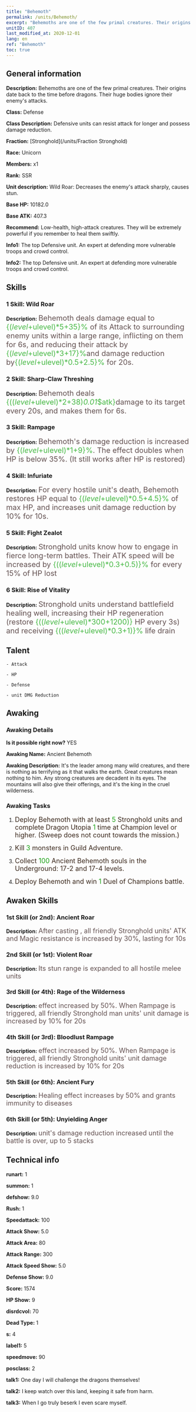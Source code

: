 ```yaml
---
title: "Behemoth"
permalink: /units/Behemoth/
excerpt: "Behemoths are one of the few primal creatures. Their origins date back to the time before dragons. Their huge bodies ignore their enemy's attacks."
unitID: 407
last_modified_at: 2020-12-01
lang: en
ref: "Behemoth"
toc: true
---
```

## General information
 **Description:** Behemoths are one of the few primal creatures. Their origins date back to the time before dragons. Their huge bodies ignore their enemy's attacks.

 **Class:** Defense

 **Class Description:** Defensive units can resist attack for longer and possess damage reduction.

 **Fraction:** [Stronghold](/units/Fraction Stronghold)

 **Race:** Unicorn

 **Members:** x1

 **Rank:** SSR

 **Unit description:** Wild Roar: Decreases the enemy's attack sharply, causes stun.

 **Base HP:** 10182.0

 **Base ATK:** 407.3

 **Recommend:** Low-health, high-attack creatures. They will be extremely powerful if you remember to heal them swiftly.

 **Info1:** The top Defensive unit. An expert at defending more vulnerable troops and crowd control.

 **Info2:** The top Defensive unit. An expert at defending more vulnerable troops and crowd control.

## Skills
### 1 Skill: Wild Roar
 **Description:** <span style="color: #645252;font-size:20px">Behemoth deals damage equal to </span><span style="color: black"><span style="color: #48b946;font-size:20px">{($level+$ulevel)*5+35}%</span><span style="color: black"><span style="color: #645252;font-size:20px"> of its Attack to surrounding enemy units within a large range, inflicting </span><span style="color: black"><span style="color: #48b946;font-size:20px"> <stun> </span><span style="color: black"><span style="color: #645252;font-size:20px"> on them for 6s, and reducing their attack by </span><span style="color: black"><span style="color: #48b946;font-size:20px">{($level+$ulevel)*3+17}%</span><span style="color: black"><span style="color: #645252;font-size:20px">and damage reduction by</span><span style="color: black"><span style="color: #48b946;font-size:20px">{($level+$ulevel)*0.5+2.5}%</span><span style="color: black"><span style="color: #645252;font-size:20px"> for 20s.</span><span style="color: black">

### 2 Skill: Sharp-Claw Threshing
 **Description:** <span style="color: #645252;font-size:20px">Behemoth deals </span><span style="color: black"><span style="color: #48b946;font-size:20px">{(($level+$ulevel)*2+38)*0.01*$atk}</span><span style="color: black"><span style="color: #645252;font-size:20px">damage to its target every 20s, and makes them </span><span style="color: black"><span style="color: #48b946;font-size:20px"><bleed></span><span style="color: black"><span style="color: #645252;font-size:20px"> for 6s.</span><span style="color: black">

### 3 Skill: Rampage
 **Description:** <span style="color: #645252;font-size:20px">Behemoth's damage reduction is increased by </span><span style="color: black"><span style="color: #48b946;font-size:20px">{($level+$ulevel)*1+9}%</span><span style="color: black"><span style="color: #645252;font-size:20px">. The effect doubles when HP is below 35%. (It still works after HP is restored)</span><span style="color: black">

### 4 Skill: Infuriate
 **Description:** <span style="color: #645252;font-size:20px">For every hostile unit's death, Behemoth restores HP equal to </span><span style="color: black"><span style="color: #48b946;font-size:20px">{($level+$ulevel)*0.5+4.5}%</span><span style="color: black"><span style="color: #645252;font-size:20px"> of max HP, and increases unit damage reduction by 10% for 10s.</span><span style="color: black">

### 5 Skill: Fight Zealot
 **Description:** <span style="color: #645252;font-size:20px">Stronghold units know how to engage in fierce long-term battles. Their ATK speed will be increased by </span><span style="color: black"><span style="color: #48b946;font-size:20px">{(($level+$ulevel)*0.3+0.5)}%</span><span style="color: black"><span style="color: #645252;font-size:20px"> for every 15% of HP lost</span><span style="color: black">

### 6 Skill: Rise of Vitality
 **Description:** <span style="color: #645252;font-size:20px">Stronghold units understand battlefield healing well, increasing their HP regeneration (restore </span><span style="color: black"><span style="color: #48b946;font-size:20px">{(($level+$ulevel)*300+1200)}</span><span style="color: black"><span style="color: #645252;font-size:20px"> HP every 3s) and receiving </span><span style="color: black"><span style="color: #48b946;font-size:20px">{(($level+$ulevel)*0.3+1)}%</span><span style="color: black"><span style="color: #645252;font-size:20px"> life drain</span><span style="color: black">

## Talent

    - Attack

    - HP

    - Defense

    - unit DMG Reduction

## Awaking
### Awaking Details
 **Is it possible right now?** YES

 **Awaking Name:** Ancient Behemoth

 **Awaking Description:** It's the leader among many wild creatures, and there is nothing as terrifying as it that walks the earth. Great creatures mean nothing to him. Any strong creatures are decadent in its eyes. The mountains will also give their offerings, and it's the king in the cruel wilderness.

### Awaking Tasks
 1. <span style="color: #3c2a1e;font-size:18px">Deploy Behemoth with at least </span><span style="color: #1ca216;font-size:18px">5</span><span style="color: #3c2a1e;font-size:18px"> Stronghold units and complete Dragon Utopia </span><span style="color: #1ca216;font-size:18px">1</span><span style="color: #3c2a1e;font-size:18px"> time at Champion level or higher. (Sweep does not count towards the mission.)</span>

 2. <span style="color: #3c2a1e;font-size:18px">Kill </span><span style="color: #1ca216;font-size:18px">3</span><span style="color: #3c2a1e;font-size:18px"> monsters in Guild Adventure.</span>

 3. <span style="color: #3c2a1e;font-size:18px">Collect </span><span style="color: #1ca216;font-size:18px">100</span><span style="color: #3c2a1e;font-size:18px"> Ancient Behemoth souls in the Underground: 17-2 and 17-4 levels.</span>

 4. <span style="color: #3c2a1e;font-size:18px">Deploy Behemoth and win </span><span style="color: #1ca216;font-size:18px">1</span><span style="color: #3c2a1e;font-size:18px"> Duel of Champions battle.</span>

## Awaken Skills

### 1st Skill (or 2nd): Ancient Roar
 **Description:**  <span style="color: #48b946;font-size:18px"><Wild Roar></span><span style="color: #645252;font-size:18px">After casting <Wild Roar>, all friendly Stronghold units' ATK and Magic resistance is increased by 30%, lasting for 10s</span>

### 2nd Skill (or 1st): Violent Roar
 **Description:** <span style="color: #48b946;font-size:18px"><Wild Roar></span><span style="color: #645252;font-size:18px">Its stun range is expanded to all hostile melee units</span>

### 3rd Skill (or 4th): Rage of the Wilderness
 **Description:** <span style="color: #48b946;font-size:18px"><Rampage></span><span style="color: #645252;font-size:18px">effect increased by 50%. When Rampage is triggered, all friendly Stronghold man units' unit damage is increased by 10% for 20s</span>

### 4th Skill (or 3rd): Bloodlust Rampage
 **Description:** <span style="color: #48b946;font-size:18px"><Rampage></span><span style="color: #645252;font-size:18px">effect increased by 50%. When Rampage is triggered, all friendly Stronghold units' unit damage reduction is increased by 10% for 20s</span>

### 5th Skill (or 6th): Ancient Fury
 **Description:** <span style="color: #48b946;font-size:18px"><Infuriate></span><span style="color: #645252;font-size:18px">Healing effect increases by 50% and grants immunity to diseases</span>

### 6th Skill (or 5th): Unyielding Anger
 **Description:** <span style="color: #48b946;font-size:18px"><Infuriate></span><span style="color: #645252;font-size:18px">unit's damage reduction increased until the battle is over, up to 5 stacks</span>

## Technical info
 **runart:** 1

 **summon:** 1

 **defshow:** 9.0

 **Rush:** 1

 **Speedattack:** 100

 **Attack Show:** 5.0

 **Attack Area:** 80

 **Attack Range:** 300

 **Attack Speed Show:** 5.0

 **Defense Show:** 9.0

 **Score:** 1574

 **HP Show:** 9

 **disrdcvol:** 70

 **Dead Type:** 1

 **s:** 4

 **label1:** 5

 **speedmove:** 90

 **posclass:** 2

 **talk1:** One day I will challenge the dragons themselves!

 **talk2:** I keep watch over this land, keeping it safe from harm.

 **talk3:** When I go truly beserk I even scare myself.

